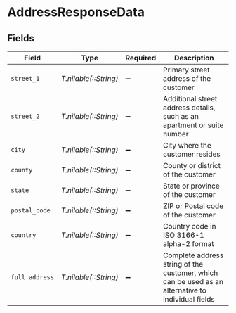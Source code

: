# AddressResponseData


## Fields

| Field                                                                                             | Type                                                                                              | Required                                                                                          | Description                                                                                       |
| ------------------------------------------------------------------------------------------------- | ------------------------------------------------------------------------------------------------- | ------------------------------------------------------------------------------------------------- | ------------------------------------------------------------------------------------------------- |
| `street_1`                                                                                        | *T.nilable(::String)*                                                                             | :heavy_minus_sign:                                                                                | Primary street address of the customer                                                            |
| `street_2`                                                                                        | *T.nilable(::String)*                                                                             | :heavy_minus_sign:                                                                                | Additional street address details, such as an apartment or suite number                           |
| `city`                                                                                            | *T.nilable(::String)*                                                                             | :heavy_minus_sign:                                                                                | City where the customer resides                                                                   |
| `county`                                                                                          | *T.nilable(::String)*                                                                             | :heavy_minus_sign:                                                                                | County or district of the customer                                                                |
| `state`                                                                                           | *T.nilable(::String)*                                                                             | :heavy_minus_sign:                                                                                | State or province of the customer                                                                 |
| `postal_code`                                                                                     | *T.nilable(::String)*                                                                             | :heavy_minus_sign:                                                                                | ZIP or Postal code of the customer                                                                |
| `country`                                                                                         | *T.nilable(::String)*                                                                             | :heavy_minus_sign:                                                                                | Country code in ISO 3166-1 alpha-2 format                                                         |
| `full_address`                                                                                    | *T.nilable(::String)*                                                                             | :heavy_minus_sign:                                                                                | Complete address string of the customer, which can be used as an alternative to individual fields |